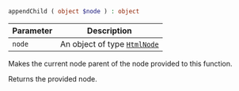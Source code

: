 ```php
appendChild ( object $node ) : object
```

| Parameter | Description                                          |
|-----------|------------------------------------------------------|
| `node`    | An object of type [`HtmlNode`](../simple_html_dom_node/index.md) |

Makes the current node parent of the node provided to this function.

Returns the provided node.
